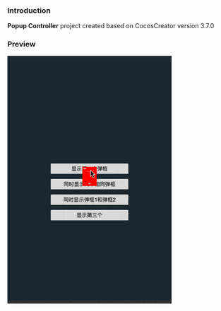 ### Introduction

**Popup Controller** project created based on CocosCreator version 3.7.0

### Preview
![image](../../../gif/202210/2022100901.gif)
